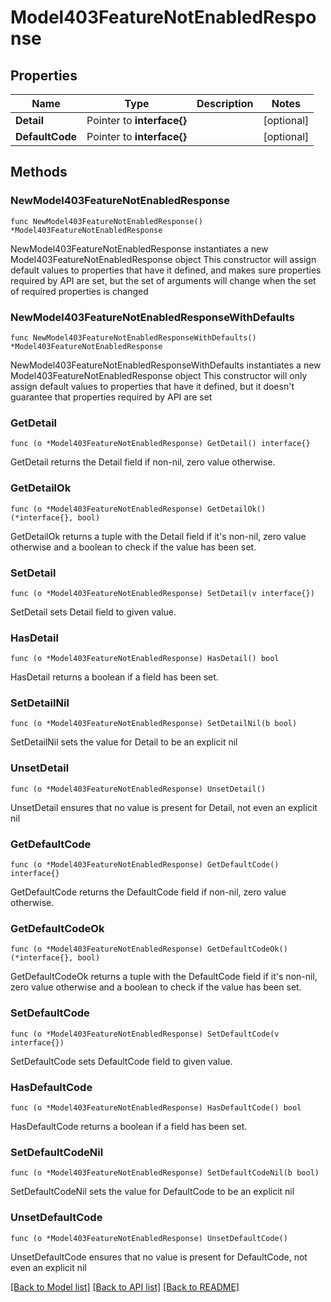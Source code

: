 # Model403FeatureNotEnabledResponse

## Properties

Name | Type | Description | Notes
------------ | ------------- | ------------- | -------------
**Detail** | Pointer to **interface{}** |  | [optional] 
**DefaultCode** | Pointer to **interface{}** |  | [optional] 

## Methods

### NewModel403FeatureNotEnabledResponse

`func NewModel403FeatureNotEnabledResponse() *Model403FeatureNotEnabledResponse`

NewModel403FeatureNotEnabledResponse instantiates a new Model403FeatureNotEnabledResponse object
This constructor will assign default values to properties that have it defined,
and makes sure properties required by API are set, but the set of arguments
will change when the set of required properties is changed

### NewModel403FeatureNotEnabledResponseWithDefaults

`func NewModel403FeatureNotEnabledResponseWithDefaults() *Model403FeatureNotEnabledResponse`

NewModel403FeatureNotEnabledResponseWithDefaults instantiates a new Model403FeatureNotEnabledResponse object
This constructor will only assign default values to properties that have it defined,
but it doesn't guarantee that properties required by API are set

### GetDetail

`func (o *Model403FeatureNotEnabledResponse) GetDetail() interface{}`

GetDetail returns the Detail field if non-nil, zero value otherwise.

### GetDetailOk

`func (o *Model403FeatureNotEnabledResponse) GetDetailOk() (*interface{}, bool)`

GetDetailOk returns a tuple with the Detail field if it's non-nil, zero value otherwise
and a boolean to check if the value has been set.

### SetDetail

`func (o *Model403FeatureNotEnabledResponse) SetDetail(v interface{})`

SetDetail sets Detail field to given value.

### HasDetail

`func (o *Model403FeatureNotEnabledResponse) HasDetail() bool`

HasDetail returns a boolean if a field has been set.

### SetDetailNil

`func (o *Model403FeatureNotEnabledResponse) SetDetailNil(b bool)`

 SetDetailNil sets the value for Detail to be an explicit nil

### UnsetDetail
`func (o *Model403FeatureNotEnabledResponse) UnsetDetail()`

UnsetDetail ensures that no value is present for Detail, not even an explicit nil
### GetDefaultCode

`func (o *Model403FeatureNotEnabledResponse) GetDefaultCode() interface{}`

GetDefaultCode returns the DefaultCode field if non-nil, zero value otherwise.

### GetDefaultCodeOk

`func (o *Model403FeatureNotEnabledResponse) GetDefaultCodeOk() (*interface{}, bool)`

GetDefaultCodeOk returns a tuple with the DefaultCode field if it's non-nil, zero value otherwise
and a boolean to check if the value has been set.

### SetDefaultCode

`func (o *Model403FeatureNotEnabledResponse) SetDefaultCode(v interface{})`

SetDefaultCode sets DefaultCode field to given value.

### HasDefaultCode

`func (o *Model403FeatureNotEnabledResponse) HasDefaultCode() bool`

HasDefaultCode returns a boolean if a field has been set.

### SetDefaultCodeNil

`func (o *Model403FeatureNotEnabledResponse) SetDefaultCodeNil(b bool)`

 SetDefaultCodeNil sets the value for DefaultCode to be an explicit nil

### UnsetDefaultCode
`func (o *Model403FeatureNotEnabledResponse) UnsetDefaultCode()`

UnsetDefaultCode ensures that no value is present for DefaultCode, not even an explicit nil

[[Back to Model list]](../README.md#documentation-for-models) [[Back to API list]](../README.md#documentation-for-api-endpoints) [[Back to README]](../README.md)


